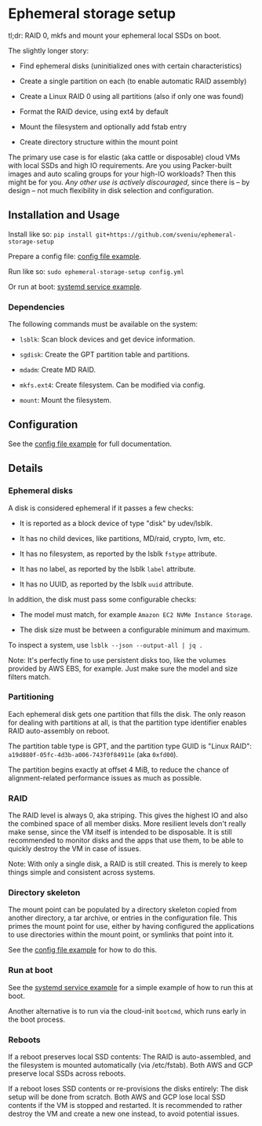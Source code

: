 # Ephemeral storage setup

tl;dr: RAID 0, mkfs and mount your ephemeral local SSDs on boot.

The slightly longer story:

- Find ephemeral disks (uninitialized ones with certain characteristics)

- Create a single partition on each (to enable automatic RAID assembly)

- Create a Linux RAID 0 using all partitions (also if only one was found)

- Format the RAID device, using ext4 by default

- Mount the filesystem and optionally add fstab entry

- Create directory structure within the mount point

The primary use case is for elastic (aka cattle or disposable) cloud VMs with
local SSDs and high IO requirements. Are you using Packer-built images and auto
scaling groups for your high-IO workloads? Then this might be for you. *Any
other use is actively discouraged*, since there is – by design – not much
flexibility in disk selection and configuration.

## Installation and Usage

Install like so: `pip install git+https://github.com/sveniu/ephemeral-storage-setup`

Prepare a config file: [config file example](examples/config.yml).

Run like so: `sudo ephemeral-storage-setup config.yml`

Or run at boot: [systemd service example](examples/ephemeral-storage-setup.service).

### Dependencies

The following commands must be available on the system:

- `lsblk`: Scan block devices and get device information.

- `sgdisk`: Create the GPT partition table and partitions.

- `mdadm`: Create MD RAID.

- `mkfs.ext4`: Create filesystem. Can be modified via config.

- `mount`: Mount the filesystem.

## Configuration

See the [config file example](examples/config.yml) for full documentation.

## Details

### Ephemeral disks

A disk is considered ephemeral if it passes a few checks:

- It is reported as a block device of type "disk" by udev/lsblk.

- It has no child devices, like partitions, MD/raid, crypto, lvm, etc.

- It has no filesystem, as reported by the lsblk `fstype` attribute.

- It has no label, as reported by the lsblk `label` attribute.

- It has no UUID, as reported by the lsblk `uuid` attribute.

In addition, the disk must pass some configurable checks:

- The model must match, for example `Amazon EC2 NVMe Instance Storage`.

- The disk size must be between a configurable minimum and maximum.

To inspect a system, use `lsblk --json --output-all | jq .`

Note: It's perfectly fine to use persistent disks too, like the volumes provided
by AWS EBS, for example. Just make sure the model and size filters match.

### Partitioning

Each ephemeral disk gets one partition that fills the disk. The only reason for
dealing with partitions at all, is that the partition type identifier enables
RAID auto-assembly on reboot.

The partition table type is GPT, and the partition type GUID is "Linux RAID":
`a19d880f-05fc-4d3b-a006-743f0f84911e` (aka `0xfd00`).

The partition begins exactly at offset 4 MiB, to reduce the chance of
alignment-related performance issues as much as possible.

### RAID

The RAID level is always 0, aka striping. This gives the highest IO and also the
combined space of all member disks. More resilient levels don't really make
sense, since the VM itself is intended to be disposable. It is still recommended
to monitor disks and the apps that use them, to be able to quickly destroy the
VM in case of issues.

Note: With only a single disk, a RAID is still created. This is merely to keep
things simple and consistent across systems.

### Directory skeleton

The mount point can be populated by a directory skeleton copied from another
directory, a tar archive, or entries in the configuration file. This primes the
mount point for use, either by having configured the applications to use
directories within the mount point, or symlinks that point into it.

See the [config file example](examples/config.yml) for how to do this.

### Run at boot

See the [systemd service example](examples/ephemeral-storage-setup.service) for
a simple example of how to run this at boot.

Another alternative is to run via the cloud-init `bootcmd`, which runs early in
the boot process.

### Reboots

If a reboot preserves local SSD contents: The RAID is auto-assembled, and the
filesystem is mounted automatically (via /etc/fstab). Both AWS and GCP preserve
local SSDs across reboots.

If a reboot loses SSD contents or re-provisions the disks entirely: The disk
setup will be done from scratch. Both AWS and GCP lose local SSD contents if the
VM is stopped and restarted. It is recommended to rather destroy the VM and
create a new one instead, to avoid potential issues.
